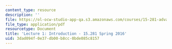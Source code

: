 ```yaml
---
content_type: resource
description: ''
file: https://ol-ocw-studio-app-qa.s3.amazonaws.com/courses/15-281-advanced-communication-for-leaders-spring-2016/3dad094f0e37db00b8cc0bde085c8157_MIT15_281S16_Lec1.pdf
file_type: application/pdf
resourcetype: Document
title: 'Lecture 1: Introduction - 15.281 Spring 2016'
uid: 3dad094f-0e37-db00-b8cc-0bde085c8157
---
```

